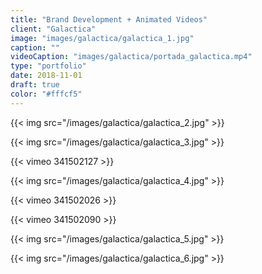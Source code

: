 ```yaml
---
title: "Brand Development + Animated Videos"
client: "Galactica"
image: "images/galactica/galactica_1.jpg"
caption: ""
videoCaption: "images/galactica/portada_galactica.mp4"
type: "portfolio"
date: 2018-11-01
draft: true
color: "#fffcf5"
---
```


{{< img src="/images/galactica/galactica_2.jpg" >}}<p class="py-3">
{{< img src="/images/galactica/galactica_3.jpg" >}}<p class="py-3">
{{< vimeo 341502127 >}}<p class="py-3">
{{< img src="/images/galactica/galactica_4.jpg" >}}<p class="py-3">
{{< vimeo 341502026 >}}<p class="py-3">
{{< vimeo 341502090 >}}<p class="py-3">
{{< img src="/images/galactica/galactica_5.jpg" >}}<p class="py-3">
{{< img src="/images/galactica/galactica_6.jpg" >}}<p class="py-3">

